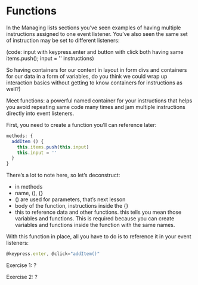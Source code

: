 # Functions

In the Managing lists sections you’ve seen examples of having multiple instructions assigned to one event listener. You’ve also seen the same set of instruction may be set to different listeners:

(code: input with keypress.enter and button with click both having same items.push(); input = '' instructions)

So having containers for our content in layout in form divs and containers for our data in a form of variables, do you think we could wrap up interaction basics without getting to know containers for instructions as well?)

Meet functions: a powerful named container for your instructions that helps you avoid repeating same code many times and jam multiple instructions directly into event listeners.

First, you need to create a function you’ll can reference later:

```js
methods: {
  addItem () {
    this.items.push(this.input)
    this.input = ''
  }
}
```

There’s a lot to note here, so let’s deconstruct:

- in methods
- name, (), {}
- () are used for parameters, that’s next lesson
- body of the function, instructions inside the {}
- this to reference data and other functions. this tells you mean those variables and functions. This is required because you can create variables and functions inside the function with the same names. 

With this function in place, all you have to do is to reference it in your event listeners:

```js
@keypress.enter, @click="addItem()"
```

Exercise 1: ?

Exercise 2: ?
